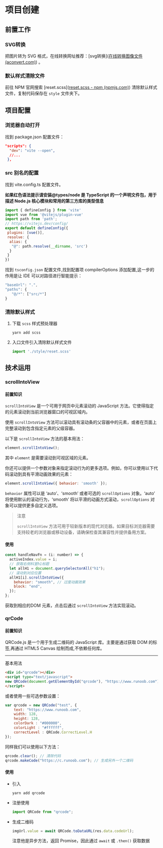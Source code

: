 # 项目创建

## 前置工作

### SVG转换

把图片转为 SVG 格式，在线转换网址推荐：[svg转换]([在线转换图像文件 (aconvert.com)](https://www.aconvert.com/cn/image/)) 。

### 默认样式清除文件

前往 NPM 官网搜索 [reset.scss]([reset.scss - npm (npmjs.com)](https://www.npmjs.com/package/reset.scss)) 清除默认样式文件，复制代码保存在 `style` 文件夹下。

## 项目配置

### 浏览器自动打开

找到 package.json 配置文件：

```json
"scripts": {
  "dev": "vite --open",
  //...
 },
```

### src 别名的配置

找到 vite.config.ts 配置文件。

**如果红色语法提示请安装@types/node 是 TypeScript 的一个声明文件包，用于描述 Node.js 核心模块和常用的第三方库的类型信息**

```js
import { defineConfig } from 'vite'
import vue from '@vitejs/plugin-vue'
import path from 'path';
// https://vitejs.dev/config/
export default defineConfig({
 plugins: [vue()],
 resolve: {
  alias: {
   "@": path.resolve(__dirname, 'src')
  }
 }
})
```

找到 `tsconfig.json` 配置文件,找到配置项 compilerOptions 添加配置,这一步的作用是让 IDE 可以对路径进行智能提示：

```js
"baseUrl": ".",
"paths": {
   "@/*": ["src/*"]
}
```

### 清除默认样式

1. 下载 `scss` 样式预处理器

   ```
   yarn add scss
   ```

2. 入口文件引入清除默认样式文件

   ```js
   import './style/reset.scss'
   ```

## 技术运用

### scrollIntoView

#### 前置知识

`scrollIntoView` 是一个可用于网页中元素滚动的 JavaScript 方法。它使得指定的元素滚动到当前浏览器窗口的可视区域内。

使用 `scrollIntoView` 方法可以滚动具有滚动条的父容器中的元素，或者在页面上完整滚动到包含指定元素的父级容器。

以下是 `scrollIntoView` 方法的基本用法：

```js
element.scrollIntoView();
```

其中 `element` 是需要滚动到可视区域的元素。

你还可以提供一个参数对象来指定滚动行为的更多选项。例如，你可以使用以下代码滚动到具有平滑动画效果的元素：

```js
element.scrollIntoView({ behavior: 'smooth' });
```

`behavior` 属性可以是 ‘auto’、‘smooth’ 或者可选的 `scrollOptions` 对象。‘auto’ 将使用默认的滚动行为，‘smooth’ 将以平滑的动画方式滚动，`scrollOptions` 对象可以提供更多自定义选项。

> 注意
>
> `scrollIntoView` 方法可用于较新版本的现代浏览器。如果目标浏览器需要支持较老的浏览器或移动设备，请确保检查其兼容性并提供备用方案。

#### 使用

```js
const handleNavFn = (i: number) => {
  activeIndex.value = i;
  // 获取右侧科室h1标题
  let allH1 = document.querySelectorAll("h1");
  // 滚动到对应位置
  allH1[i].scrollIntoView({
    behavior: "smooth", // 过度动画效果
    block: "end",
  });
};
```

获取到相应的DOM 元素，点击后通过 `scrollIntoView` 方法实现滚动。

### qrCode

#### 前置知识

QRCode.js 是一个用于生成二维码的 JavaScript 库。主要是通过获取 DOM 的标签,再通过 HTML5 Canvas 绘制而成,不依赖任何库。

------

基本用法

```html
<div id="qrcode"></div>
<script type="text/javascript">
new QRCode(document.getElementById("qrcode"), "https://www.runoob.com");  // 设置要生成二维码的链接
</script>
```

或者使用一些可选参数设置：

```js
var qrcode = new QRCode("test", {
    text: "https://www.runoob.com",
    width: 128,
    height: 128,
    colorDark : "#000000",
    colorLight : "#ffffff",
    correctLevel : QRCode.CorrectLevel.H
});
```

同样我们可以使用以下方法：

```js
qrcode.clear(); // 清除代码
qrcode.makeCode("https://c.runoob.com"); // 生成另外一个二维码
```

#### 使用

- 引入

  ```
  yarn add qrcode
  ```

- 注册使用

  ```js
  import QRCode from "qrcode";
  ```

- 生成二维码

  ```js
  imgUrl.value = await QRCode.toDataURL(res.data.codeUrl);
  ```

  注意他是异步方法，返回 Promise，因此通过 `await` 或 `.then()` 获取数据
